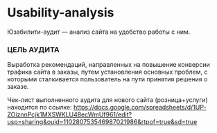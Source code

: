 # Usability-analysis
Юзабилити-аудит — анализ сайта на удобство работы с ним.

### ЦЕЛЬ АУДИТА

Выработка рекомендаций, направленных на повышение конверсии трафика сайта в заказы,
путем установления основных проблем, с которыми сталкивается пользователь на пути
принятия решения о заказе.

Чек-лист выполненного аудита для нового сайта (розница+услуги) находится по ссылке:
https://docs.google.com/spreadsheets/d/1UP-ZOiznnPcjk1MXSWKLU48ecWmUf961/edit?usp=sharing&ouid=110280753546987021986&rtpof=true&sd=true
